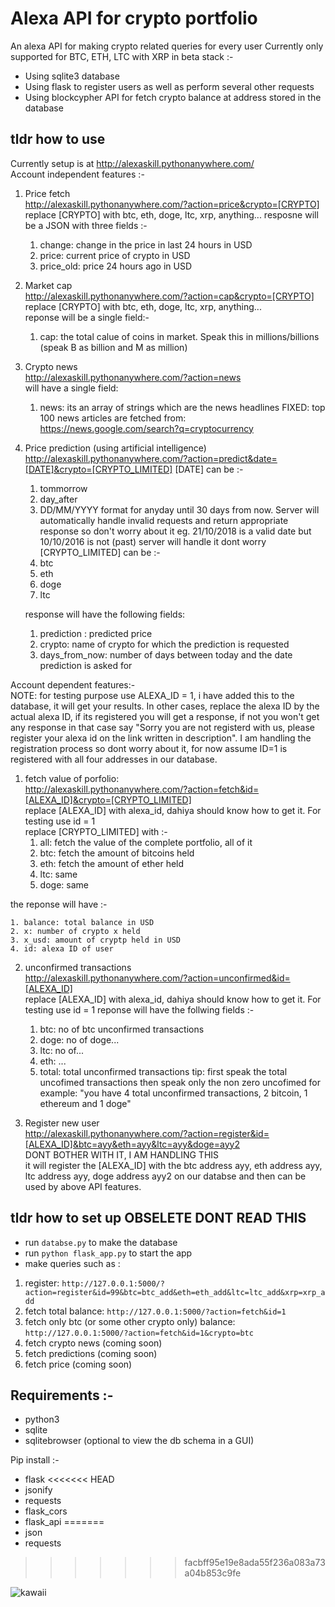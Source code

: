 # Alexa API for crypto portfolio
An alexa API for making crypto related queries for every user
Currently only supported for BTC, ETH, LTC with XRP in beta
stack :-
- Using sqlite3 database
- Using flask to register users as well as perform several other requests
- Using blockcypher API for fetch crypto balance at address stored in the database

## tldr how to use
Currently setup is at http://alexaskill.pythonanywhere.com/  
Account independent features :-  
1. Price fetch  
  http://alexaskill.pythonanywhere.com/?action=price&crypto=[CRYPTO]
  replace [CRYPTO] with btc, eth, doge, ltc, xrp, anything... 
  resposne will be a JSON with three fields :-
    1. change: change in the price in last 24 hours in USD
    2. price: current price of crypto in USD
    3. price_old: price 24 hours ago in USD

2. Market cap  
  http://alexaskill.pythonanywhere.com/?action=cap&crypto=[CRYPTO]  
    replace [CRYPTO] with btc, eth, doge, ltc, xrp, anything...   
    reponse will be a single field:-  
      1. cap: the total calue of coins in market. Speak this in millions/billions (speak B as billion and M as million)


3. Crypto news       
  http://alexaskill.pythonanywhere.com/?action=news    
  will have a single field:  
    1. news: its an array of strings which are the news headlines
     FIXED: top 100 news articles are fetched from: https://news.google.com/search?q=cryptocurrency
     
4. Price prediction (using artificial intelligence) 
  http://alexaskill.pythonanywhere.com/?action=predict&date=[DATE]&crypto=[CRYPTO_LIMITED]
   [DATE] can be :-
     1. tommorrow
     2. day_after
     3. DD/MM/YYYY format for anyday until 30 days from now. Server will automatically handle invalid requests and return appropriate response so don't worry about it eg. 21/10/2018 is a valid date but 10/10/2016 is not (past) server will handle it dont worry  
   [CRYPTO_LIMITED] can be :-
     1. btc
     2. eth
     3. doge
     4. ltc
     
   response will have the following fields:
     1. prediction : predicted price 
     2. crypto: name of crypto for which the prediction is requested
     3. days_from_now: number of days between today and the date prediction is asked for


Account dependent features:-  
NOTE: for testing purpose use ALEXA_ID = 1, i have added this to the database, it will get your results. In other cases, replace the alexa ID by the actual alexa ID, if its registered you will get a response, if not you won't get any response in that case say "Sorry you are not registerd with us, please register your alexa id on the link written in description".
I am handling the registration process so dont worry about it, for now assume ID=1 is registered with all four addresses in our database. 

1. fetch value of porfolio:   
  http://alexaskill.pythonanywhere.com/?action=fetch&id=[ALEXA_ID]&crypto=[CRYPTO_LIMITED]  
  replace [ALEXA_ID] with alexa_id, dahiya should know how to get it. For testing use id = 1  
  replace [CRYPTO_LIMITED] with :-  
    1. all: fetch the value of the complete portfolio, all of it
    2. btc: fetch the amount of bitcoins held
    3. eth: fetch the amount of ether held
    4. ltc: same
    5. doge: same
    
  the reponse will have :-  
  
    1. balance: total balance in USD
    2. x: number of crypto x held
    3. x_usd: amount of cryptp held in USD
    4. id: alexa ID of user

2. unconfirmed transactions  
  http://alexaskill.pythonanywhere.com/?action=unconfirmed&id=[ALEXA_ID]  
  replace [ALEXA_ID] with alexa_id, dahiya should know how to get it. For testing use id = 1
  reponse will have the follwing fields :-  
    1. btc: no of btc unconfirmed transactions
    2. doge: no of doge...
    3. ltc: no of...
    5. eth: ...
    5. total: total unconfirmed transactions
   tip: first speak the total uncofimed transactions then speak only the non zero uncofimed for example: "you have 4 total unconfirmed      transactions, 2 bitcoin, 1 ethereum and 1 doge" 

3. Register new user  
  http://alexaskill.pythonanywhere.com/?action=register&id=[ALEXA_ID]&btc=ayy&eth=ayy&ltc=ayy&doge=ayy2   
  DONT BOTHER WITH IT, I AM HANDLING THIS  
  it will register the [ALEXA_ID] with the btc address ayy, eth address ayy, ltc address ayy, doge address ayy2 on our databse and then can be used by above API features. 

  

## tldr how to set up  OBSELETE DONT READ THIS
- run `databse.py` to make the database
- run `python flask_app.py` to start the app
- make queries such as :  
1. register: `http://127.0.0.1:5000/?action=register&id=99&btc=btc_add&eth=eth_add&ltc=ltc_add&xrp=xrp_add`
2. fetch total balance: `http://127.0.0.1:5000/?action=fetch&id=1`
3. fetch only btc (or some other crypto only) balance: `http://127.0.0.1:5000/?action=fetch&id=1&crypto=btc`
4. fetch crypto news (coming soon)
5. fetch predictions (coming soon)
6. fetch price (coming soon)

## Requirements :-
- python3
- sqlite
- sqlitebrowser (optional to view the db schema in a GUI)

Pip install :-
- flask
<<<<<<< HEAD
- jsonify
- requests
- flask_cors
- flask_api
=======
- json
- requests
>>>>>>> facbff95e19e8ada55f236a083a73a04b853c9fe

![kawaii](https://raw.githubusercontent.com/TimeTraveller-San/alexa-skill-API/master/kawaii.png)
